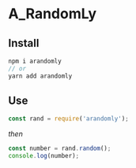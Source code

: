 # A_RandomLy

## Install

```c
npm i arandomly
// or
yarn add arandomly
```

## Use

```javascript
const rand = require('arandomly');
```

_then_

```javascript
const number = rand.random();
console.log(number);
```
